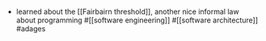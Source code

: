 - learned about the [[Fairbairn threshold]], another nice informal law about programming #[[software engineering]] #[[software architecture]] #adages